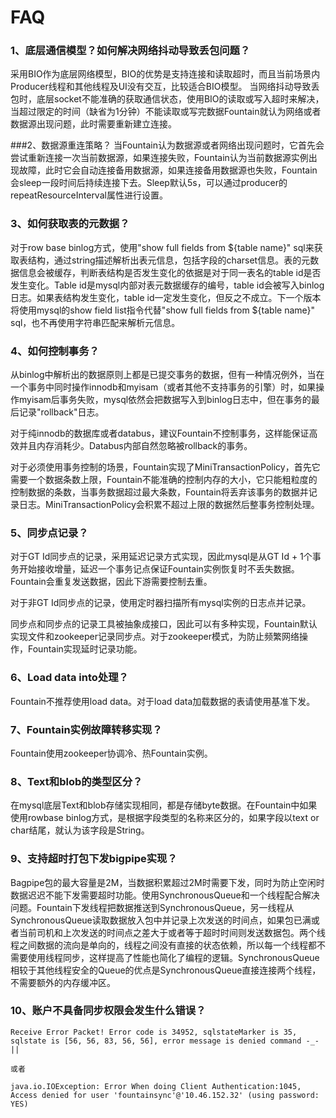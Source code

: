 # FAQ

### 1、底层通信模型？如何解决网络抖动导致丢包问题？
采用BIO作为底层网络模型，BIO的优势是支持连接和读取超时，而且当前场景内Producer线程和其他线程及UI没有交互，比较适合BIO模型。
当网络抖动导致丢包时，底层socket不能准确的获取通信状态，使用BIO的读取或写入超时来解决，当超过限定的时间（缺省为1分钟）不能读取或写完数据Fountain就认为网络或者数据源出现问题，此时需要重新建立连接。

###2、数据源重连策略？
当Fountain认为数据源或者网络出现问题时，它首先会尝试重新连接一次当前数据源，如果连接失败，Fountain认为当前数据源实例出现故障，此时它会自动连接备用数据源，如果连接备用数据源也失败，Fountain会sleep一段时间后持续连接下去。Sleep默认5s，可以通过producer的repeatResourceInterval属性进行设置。

### 3、如何获取表的元数据？
对于row base binlog方式，使用"show full fields from ${table name}" sql来获取表结构，通过string描述解析出表元信息，包括字段的charset信息。表的元数据信息会被缓存，判断表结构是否发生变化的依据是对于同一表名的table id是否发生变化。Table id是mysql内部对表元数据缓存的编号，table id会被写入binlog日志。如果表结构发生变化，table id一定发生变化，但反之不成立。下一个版本将使用mysql的show field list指令代替"show full fields from ${table name}" sql，也不再使用字符串匹配来解析元信息。

### 4、如何控制事务？
从binlog中解析出的数据原则上都是已提交事务的数据，但有一种情况例外，当在一个事务中同时操作innodb和myisam（或者其他不支持事务的引擎）时，如果操作myisam后事务失败，mysql依然会把数据写入到binlog日志中，但在事务的最后记录"rollback"日志。

对于纯innodb的数据库或者databus，建议Fountain不控制事务，这样能保证高效并且内存消耗少。Databus内部自然忽略被rollback的事务。

对于必须使用事务控制的场景，Fountain实现了MiniTransactionPolicy，首先它需要一个数据条数上限，Fountain不能准确的控制内存的大小，它只能粗粒度的控制数据的条数，当事务数据超过最大条数，Fountain将丢弃该事务的数据并记录日志。MiniTransactionPolicy会积累不超过上限的数据然后整事务控制处理。

### 5、同步点记录？
对于GT Id同步点的记录，采用延迟记录方式实现，因此mysql是从GT Id + 1个事务开始接收增量，延迟一个事务记点保证Fountain实例恢复时不丢失数据。Fountain会重复发送数据，因此下游需要控制去重。

对于非GT Id同步点的记录，使用定时器扫描所有mysql实例的日志点并记录。

同步点和同步点的记录工具被抽象成接口，因此可以有多种实现，Fountain默认实现文件和zookeeper记录同步点。对于zookeeper模式，为防止频繁网络操作，Fountain实现延时记录功能。

### 6、Load data into处理？
Fountain不推荐使用load data。对于load data加载数据的表请使用基准下发。

### 7、Fountain实例故障转移实现？
Fountain使用zookeeper协调冷、热Fountain实例。

### 8、Text和blob的类型区分？
在mysql底层Text和blob存储实现相同，都是存储byte数据。在Fountain中如果使用rowbase binlog方式，是根据字段类型的名称来区分的，如果字段以text or char结尾，就认为该字段是String。

### 9、支持超时打包下发bigpipe实现？
Bagpipe包的最大容量是2M，当数据积累超过2M时需要下发，同时为防止空闲时数据迟迟不能下发需要超时功能。使用SynchronousQueue和一个线程配合解决问题。Fountain下发线程把数据推送到SynchronousQueue，另一线程从SynchronousQueue读取数据放入包中并记录上次发送的时间点，如果包已满或者当前司机和上次发送的时间点之差大于或者等于超时时间则发送数据包。两个线程之间数据的流向是单向的，线程之间没有直接的状态依赖，所以每一个线程都不需要使用线程同步，这样提高了性能也简化了编程的逻辑。SynchronousQueue相较于其他线程安全的Queue的优点是SynchronousQueue直接连接两个线程，不需要额外的内存缓冲区。

### 10、账户不具备同步权限会发生什么错误？
```
Receive Error Packet! Error code is 34952, sqlstateMarker is 35, sqlstate is [56, 56, 83, 56, 56], error message is denied command -_-||

或者

java.io.IOException: Error When doing Client Authentication:1045, Access denied for user 'fountainsync'@'10.46.152.32' (using password: YES)
```